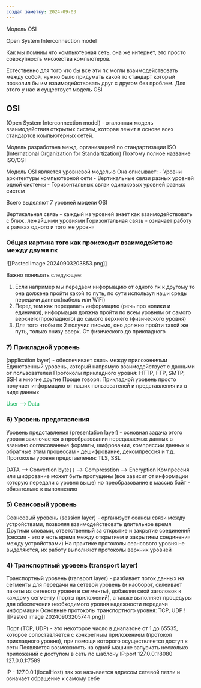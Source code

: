 ```yaml
---
создал заметку: 2024-09-03
---
```

Модель OSI 

Open System Interconnection model 

Как мы помним что компьютерная сеть, она же интернет, это просто совокупность множества компьютеров.

Естественно для того что бы все эти пк могли взаимодействовать между собой, нужно было придумать какой то стандарт который позволил бы им взаимодействовать друг с другом без проблем. Для этого у нас и существует модель OSI

## OSI
(Open System Interconnection model) - эталонная модель взаимодействия открытых систем, которая лежит в основе всех стандартов компьютерных сетей. 

Модель разработана межд. организацией по стандартизации ISO (International Organization for Standartization) 
Поэтому полное название ISO/OSI 

Модель OSI является уровневой моделью 
	Она описывает: 
	- Уровни архитектуры компьютерной сети
	- Вертикальные связи разных уровней одной системы 
	- Горизонтальных связи одинаковых уровней разных систем

Всего выделяют 7 уровней модели OSI 

Вертикальная связь - каждый из уровней знает как взаимодействовать с ближ. лежайшими уровнями 
Горизонтальная связь - означает работу в рамках одного и того же уровня
### Общая картина того как происходит взаимодействие между двумя пк
![[Pasted image 20240903203853.png]]

Важно понимать следующее: 
1) Если например мы передаем информацию от одного пк к другому то она должена пройти какой то путь, по сути используя наши среды передачи данных(кабель или WiFi) 
2) Перед тем как передавать информацию (речь про нолики и единички), информация должна пройти по всем уровням от самого верхнего(прокладного) до самого верхнего (физического уровня)
 3) Для того чтобы пк 2 получил письмо, оно должно пройти такой же путь, только снизу вверх. От физического до прикладного 



### 7) Прикладной уровень 
(application layer) - обеспечивает связь
между приложениями
Единственный уровень, который напрямую взаимодействует с
данными от пользователей
Протоколы прикладного уровня: HTTP, FTP, SMTP, SSH и
многие другие
Проще говоря:
Прикладной уровень просто получает информацию от наших пользователей и представления их в виде данных

<font color="#00b050">User --> Data</font>

### 6) Уровень представления 
Уровень представления (presentation layer) - основная задача
этого уровня заключается в преобразовании передаваемых
данных в взаимно согласованные форматы, шифровании,
компрессии данных и обратные этим процессам -
дешифрование, декомпрессия и т.д.
Протоколы уровня представления: TLS, SSL

DATA --> Convertion byte`[]` --> Compresstion --> Encryption
Компрессия или шифрование может быть пропущены (все зависит от информации которую передали с уровня выше) но преобразование в массив байт - обязательно к выполнению

### 5) Сеансовый уровень 
Сеансовый уровень (session layer) - организует сеансы связи
между устройствами, позволяя взаимодействовать
длительное время
Другими словами, ответственный за открытие и закрытие соединений
(сессия - это и есть время между открытием и закрытием соединения
между устройствами)
На практике протоколы сеансового уровня не выделяются, их работу
выполняют протоколы верхних уровней

### 4) Транспортный уровень (transport layer)
Транспортный уровень (transport layer) - разбивает поток данных
на сегменты для передачи на сетевой уровень (и наоборот, склеивает
пакеты из сетевого уровня в сегменты), добавляя свой заголовок
к каждому сегменту (порты приложений), а также выполняет
процедуры для обеспечения необходимого уровня надежности
передачи информации
Основные протоколы транспортного уровня: TCP, UDP
![[Pasted image 20240903205744.png]]

Порт (TCP, UDP) - это некоторое число в диапазоне от 1 до 65535,
которое сопоставляется с конкретным приложением (протокол
прикладного уровня), при помощи которого осуществляется
доступ к сети
Появляется возможность на одной машине запускать несколько
приложений с доступом в сеть по шаблону IP:port
127.0.0.1:8080
127.0.0.1:7589

IP - 127.0.0.1(localHost) так же называется адресом сетевой петли и означает обращение к самому себе
